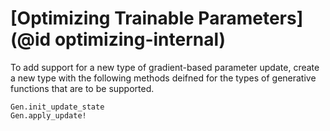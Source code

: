 # [Optimizing Trainable Parameters](@id optimizing-internal)

To add support for a new type of gradient-based parameter update, create a new type with the following methods deifned for the types of generative functions that are to be supported.
```@docs
Gen.init_update_state
Gen.apply_update!
```
